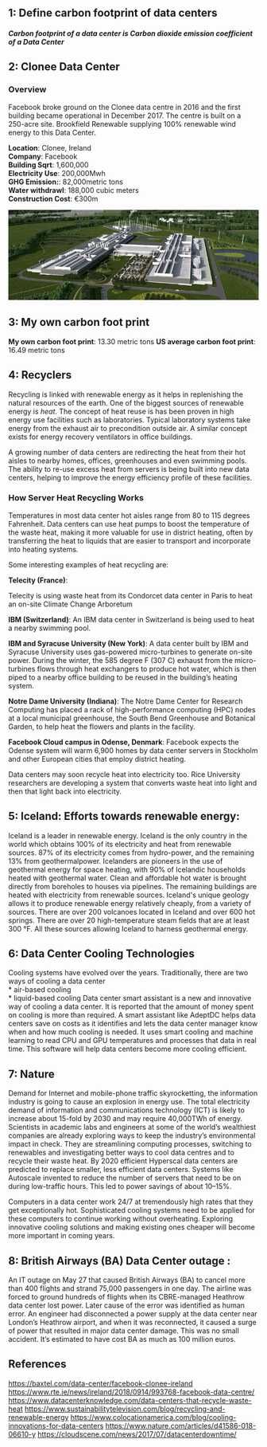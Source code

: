 
## 1: Define carbon footprint of data centers
##### Carbon footprint of a data center is *Carbon dioxide emission coefficient of a Data Center*

## 2: Clonee Data Center
### Overview
Facebook broke ground on the Clonee data centre in 2016 and the first building became operational in December 2017. The centre is built on a 250-acre site. Brookfield Renewable supplying 100% renewable wind energy to this Data Center. 

  **Location**: Clonee, Ireland  
  **Company**: Facebook  
  **Building Sqrt**: 1,600,000  
  **Electricity Use**: 200,000Mwh  
  **GHG Emission:**: 82,000metric tons  
  **Water withdrawl**: 188,000 cubic meters  
  **Construction Cost**: €300m

![N|Solid](/images/clonee.png)  

## 3: My own carbon foot print  
 **My own carbon foot print**: 13.30 metric tons
 **US average carbon foot print**: 16.49 metric tons

## 4: Recyclers  
Recycling is linked with renewable energy as it helps in replenishing the natural resources of the earth. One of the biggest sources of renewable energy is *heat*. The concept of heat reuse is has been proven in high energy use facilities such as laboratories. Typical laboratory systems take energy from the exhaust air to precondition outside air. A similar concept exists for energy recovery ventilators in office buildings.  

A growing number of data centers are redirecting the heat from their hot aisles to nearby homes, offices, greenhouses and even swimming pools. The ability to re-use excess heat from servers is being built into new data centers, helping to improve the energy efficiency profile of these facilities.  

### How Server Heat Recycling Works

Temperatures in most data center hot aisles range from 80 to 115 degrees Fahrenheit. Data centers can use  heat pumps to boost the temperature of the waste heat, making it more valuable for use in district heating, often by transferring the heat to liquids that are easier to transport and incorporate into heating systems. 

Some interesting examples of heat recycling are:

**Telecity (France)**:

Telecity is using waste heat from its Condorcet data center in Paris to heat an on-site Climate Change Arboretum

**IBM (Switzerland)**:
An IBM data center in Switzerland is being used to heat a nearby swimming pool. 

**IBM and Syracuse University (New York)**:
A data center built by IBM and Syracuse University uses gas-powered micro-turbines to generate on-site power. During the winter, the 585 degree F (307 C) exhaust from the micro-turbines flows through heat exchangers to produce hot water, which is then piped to a nearby office building to be reused in the building’s heating system.

**Notre Dame University (Indiana)**:
The Notre Dame Center for Research Computing has placed a rack of high-performance computing (HPC) nodes at a local municipal greenhouse, the South Bend Greenhouse and Botanical Garden, to help heat the flowers and plants in the facility.

**Facebook Cloud campus in Odense, Denmark**: 
Facebook expects the Odense system will warm 6,900 homes by data center servers in Stockholm and other European cities that employ district heating.

Data centers may soon recycle heat into electricity too. Rice University researchers are developing a system that converts waste heat into light and then that light back into electricity.

## 5: Iceland: Efforts towards renewable energy:

Iceland is a leader in renewable energy. Iceland is the only country in the world which obtains 100% of its electricity and heat from renewable sources. 87% of its electricity comes from hydro-power, and the remaining 13% from geothermalpower. Icelanders are pioneers in the use of geothermal energy for space heating, with 90% of Icelandic households heated with geothermal water. Clean and affordable hot water is brought directly from boreholes to houses via pipelines. The remaining buildings are heated with electricity from renewable sources. Iceland's unique geology allows it to produce renewable energy relatively cheaply, from a variety of sources. There are over 200 volcanoes located in Iceland and over 600 hot springs. There are over 20 high-temperature steam fields that are at least 300 °F. All these sources allowing Iceland to harness geothermal energy.

## 6: Data Center Cooling Technologies

Cooling systems have evolved over the years. Traditionally, there are two ways of cooling a data center  
     * air-based cooling  
     * liquid-based cooling
Data center smart assistant is a new and innovative way of cooling a data center. It is reported that the amount of money spent on cooling is more than required. A smart assistant like AdeptDC helps data centers save on costs as it identifies and lets the data center manager know when and how much cooling is needed. It uses smart cooling and machine learning to read CPU and GPU temperatures and processes that data in real time. This software will help data centers become more cooling efficient.

## 7: Nature 

Demand for Internet and mobile-phone traffic skyrocketting, the information industry is going to cause an explosion in energy use. The total electricity demand of information and communications technology (ICT) is likely to increase about 15-fold by 2030 and may require 40,000TWh of energy. Scientists in academic labs and engineers at some of the world’s wealthiest companies are already exploring ways to keep the industry’s environmental impact in check. They are streamlining computing processes, switching to renewables and investigating better ways to cool data centres and to recycle their waste heat. By 2020 efficient Hyperscal data centers are predicted to replace smaller, less efficient data centers.  Systems like Autoscale invented to reduce the number of servers that need to be on during low-traffic hours. This led to power savings of about 10–15%.  

Computers in a data center work 24/7 at tremendously high rates that they get exceptionally hot. Sophisticated cooling systems need to be applied for these computers to continue working without overheating.  Exploring innovative cooling solutions and making existing ones cheaper will become more important in coming years.

## 8: British Airways (BA) Data Center outage :

An IT outage on May 27 that caused British Airways (BA) to cancel more than 400 flights and strand 75,000 passengers in one day. The airline was forced to ground hundreds of flights when its CBRE-managed Heathrow data center lost power. Later cause of the error was identified as human error. An engineer had disconnected a power supply at the data center near London’s Heathrow airport, and when it was reconnected, it caused a surge of power that resulted in major data center damage. This was no small accident. It’s estimated to have cost BA as much as 100 million euros. 

## References

<https://baxtel.com/data-center/facebook-clonee-ireland>
<https://www.rte.ie/news/ireland/2018/0914/993768-facebook-data-centre/>
<https://www.datacenterknowledge.com/data-centers-that-recycle-waste-heat>
<https://www.sustainabilitytelevision.com/blog/recycling-and-renewable-energy>
<https://www.colocationamerica.com/blog/cooling-innovations-for-data-centers>
<https://www.nature.com/articles/d41586-018-06610-y>
<https://cloudscene.com/news/2017/07/datacenterdowntime/>
